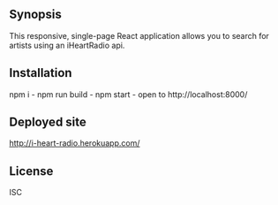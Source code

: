 ## Synopsis

This responsive, single-page React application allows you to search for artists using an iHeartRadio api. 

## Installation

npm i - npm run build - npm start - open to http://localhost:8000/

## Deployed site
http://i-heart-radio.herokuapp.com/

## License

ISC